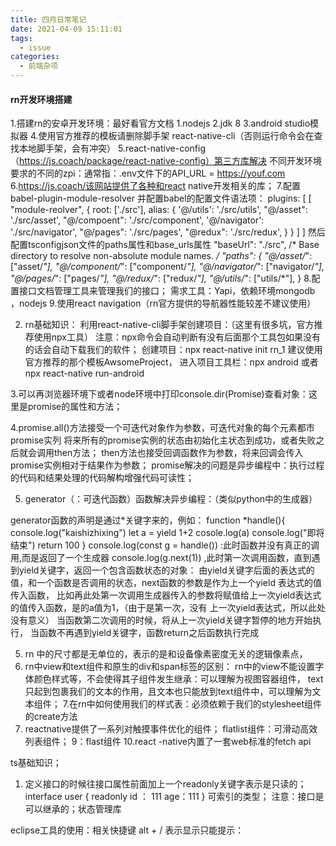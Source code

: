 ```yaml
---
title: 四月日常笔记
date: 2021-04-09 15:11:01
tags:
  - issue
categories:
  - 前端杂项
---
```

#### rn开发环境搭建

1.搭建rn的安卓开发环境：最好看官方文档
1.nodejs
2.jdk 8
3.android studio模拟器
4.使用官方推荐的模板请删除脚手架 react-native-cli（否则运行命令会在查找本地脚手架，会有冲突）
5.react-native-config（https://js.coach/package/react-native-config）第三方库解决
  不同开发环境要求的不同的zpi：通常指：.env文件下的API_URL = https://youf.com
6.https://js.coach/该网站提供了各种和react native开发相关的库；
7.配置babel-plugin-module-resolver 并配置babel的配置文件语法项：
plugins: [
    [
      "module-reolver",
      {
        root: ['./src'],
        alias: {
          '@/utils': './src/utils',
          "@/asset": './src/asset',
          "@/compoent": './src/component',
          '@/navigator': './src/navigator',
          "@/pages": './src/pages',
          "@redux": './src/redux',
        }
      }
    ]
  ]
然后配置tsconfigjson文件的paths属性和base_urls属性
"baseUrl": "./src",                       /* Base directory to resolve non-absolute module names. */
    "paths": {
      "@/asset/*": ["asset/*"],
      "@/component/*": ["component/*"],
      "@/navigator/*": ["navigator/*"],
      "@/pages/*": ["pages/*"],
      "@/redux/*": ["redux/*"],
      "@/utils/*": ["utils/*"],
    }
8.配置接口文档管理工具来管理我们的接口；
需求工具：Yapi，依赖环境mongodb ，nodejs
9.使用react navigation（rn官方提供的导航器性能较差不建议使用）

2. rn基础知识：
利用react-native-cli脚手架创建项目：（这里有很多坑，官方推荐使用npx工具）
注意：npx命令会自动判断有没有后面那个工具包如果没有的话会自动下载我们的软件；
创建项目：npx react-native init rn_1 
建议使用官方推荐的那个模板AwsomeProject，
进入项目工具栏：npx android 或者npx react-native run-android

3.可以再浏览器环境下或者node环境中打印console.dir(Promise)查看对象：这里是promise的属性和方法；

4.promise.all()方法接受一个可迭代对象作为参数，可迭代对象的每个元素都市promise实列
将来所有的promise实例的状态由初始化主状态到成功，或者失败之后就会调用then方法；
then方法也接受回调函数作为参数，将来回调会传入promise实例相对于结果作为参数；
promise解决的问题是异步编程中：执行过程的代码和结果处理的代码解构增强代码可读性；

5. generator（：可迭代函数）函数解决异步编程：（类似python中的生成器）

generator函数的声明是通过*关键字来的，例如：
function *handle(){
  console.log("kaishizhixing")
  let a =  yield 1+2
  cosole.log(a)
  console.log("即将结束")
  return 100
}
console.log(const g = handle()) :此时函数并没有真正的调用,而是返回了一个生成器
console.log(g.next(1)) ,此时第一次调用函数，直到遇到yield关键字，返回一个包含函数状态的对象：
由yield关键字后面的表达式的值，和一个函数是否调用的状态，next函数的参数是作为上一个yield 表达式的值传入函数，
比如再此处第一次调用生成器传入的参数将赋值给上一次yield表达式的值传入函数，是的a值为1，（由于是第一次，没有
上一次yield表达式，所以此处没有意义）
当函数第二次调用的时候，将从上一次yield关键字暂停的地方开始执行，
当函数不再遇到yield关键字，函数return之后函数执行完成

5.  rn 中的尺寸都是无单位的，表示的是和设备像素密度无关的逻辑像素点，
6. rn中view和text组件和原生的div和span标签的区别：
 rn中的view不能设置字体颜色样式等，不会使得其子组件发生继承：可以理解为视图容器组件，
text只起到包裹我们的文本的作用，且文本也只能放到text组件中，可以理解为文本组件；
7.在rn中如何使用我们的样式表：必须依赖于我们的stylesheet组件的create方法
8. reactnative提供了一系列对触摸事件优化的组件；
flatlist组件：可滑动高效列表组件；
9：flast组件
10.react -native内置了一套web标准的fetch api

ts基础知识；
1. 定义接口的时候往接口属性前面加上一个readonly关键字表示是只读的；
interface user {
   readonly id ： 111
   age：111
}
可索引的类型；
注意：接口是可以继承的；状态管理库

eclipse工具的使用：相关快捷键
alt + / 表示显示只能提示：

